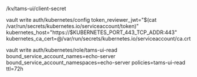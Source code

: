 /kv/tams-ui/client-secret

vault write auth/kubernetes/config token_reviewer_jwt="$(cat /var/run/secrets/kubernetes.io/serviceaccount/token)" kubernetes_host="https://$KUBERNETES_PORT_443_TCP_ADDR:443" kubernetes_ca_cert=@/var/run/secrets/kubernetes.io/serviceaccount/ca.crt


vault write auth/kubernetes/role/tams-ui-read bound_service_account_names=echo-server bound_service_account_namespaces=echo-server policies=tams-ui-read ttl=72h